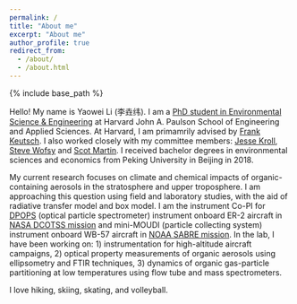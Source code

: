 ```yaml
---
permalink: /
title: "About me"
excerpt: "About me"
author_profile: true
redirect_from: 
  - /about/
  - /about.html
---
```


{% include base_path %}

Hello! My name is Yaowei Li (李垚纬). I am a [PhD student in Environmental Science & Engineering](https://seas.harvard.edu/environmental-science-engineering) at Harvard John A. Paulson School of Engineering and Applied Sciences. At Harvard, I am primamrily advised by [Frank Keutsch](https://www.keutschgroup.com/home). I also worked closely with my committee members:  [Jesse Kroll](https://cee.mit.edu/people_individual/jesse-kroll/), [Steve Wofsy](https://atmos.seas.harvard.edu/people/steve-wofsy) and [Scot Martin](https://eps.harvard.edu/people/scot-t-martin). I received bachelor degrees in environmental sciences and economics from Peking University in Beijing in 2018. 

My current research focuses on climate and chemical impacts of organic-containing aerosols in the stratosphere and upper troposphere. I am approaching this question using field and laboratory studies, with the aid of radiative transfer model and box model. I am the instrument Co-PI for [DPOPS](https://airbornescience.nasa.gov/instrument/DPOPS) (optical particle spectrometer) instrument onboard ER-2 aircraft in [NASA DCOTSS mission](https://dcotss.org/) and mini-MOUDI (particle collecting system) instrument onboard WB-57 aircraft in [NOAA SABRE mission](https://csl.noaa.gov/projects/sabre/). In the lab, I have been working on: 1) instrumentation for high-altitude aircraft campaigns, 2) optical property measurements of organic aerosols using ellipsometry and FTIR techniques, 3) dynamics of organic gas-particle partitioning at low temperatures using flow tube and mass spectrometers. 

I love hiking, skiing, skating, and volleyball.

